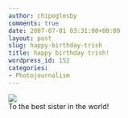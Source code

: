 ```yaml
---
author: chipoglesby
comments: true
date: 2007-07-01 03:31:00+00:00
layout: post
slug: happy-birthday-trish
title: happy birthday trish!
wordpress_id: 152
categories:
- Photojournalism
---
```


[![](http://bp2.blogger.com/_GlcbreYSTwI/RocgFqw35dI/AAAAAAAAAFo/yeofNlVtuk0/s400/trish.jpg)](http://bp2.blogger.com/_GlcbreYSTwI/RocgFqw35dI/AAAAAAAAAFo/yeofNlVtuk0/s1600-h/trish.jpg)  
To the best sister in the world!
